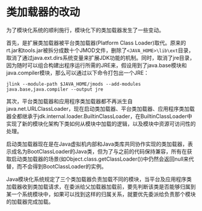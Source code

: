 # 类加载器的改动

为了模块化系统的顺利施行，模块化下的类加载器发生了一些变动。

首先，是扩展类加载器被平台类加载器(Platform Class Loader)取代。原来的rt.jar和tools.jar被拆分成数十个JMOD文件，删除了`<JAVA_HOME>\lib\ext`目录，取消了通过java.ext.dirs系统变量来扩展JDK功能的机制。同时，取消了jre目录，因为随时可以组合构建出程序运行所需的JRE来，假设用到了java.base模块和java.compiler模块，那么可以通过以下命令打包出一个JRE：

```
jlink --module-path $JAVA_HOME/jmods --add-modules java.base,java.compiler --output jre
```

其次，平台类加载器和应用程序类加载器都不再派生自java.net.URLClassLoader，现在启动类加载器、平台类加载器、应用程序类加载器全都继承于jdk.internal.loader.BuiltinClassLoader，在BuiltinClassLoader中实现了新的模块化架构下类如何从模块中加载的逻辑，以及模块中资源可访问性的处理。

启动类加载器现在是在Java虚拟机内部和Java类库共同协作实现的类加载器，表示成名为BootClassLoader的Java类，但为了与之前的代码保持兼容，所有在获取启动类加载器的场景(如Object.class.getClassLoader())中仍然会返回null来代替，而不会得到BootClassLoader的实例。

Java模块化系统规定了三个类加载器负责加载不同的模块，当平台及应用程序类加载器收到类加载请求，在委派给父加载器加载前，要先判断该类是否能够归属到某一个系统模块中，如果可以找到这样的归属关系，就要优先委派给负责那个模块的加载器完成加载。
